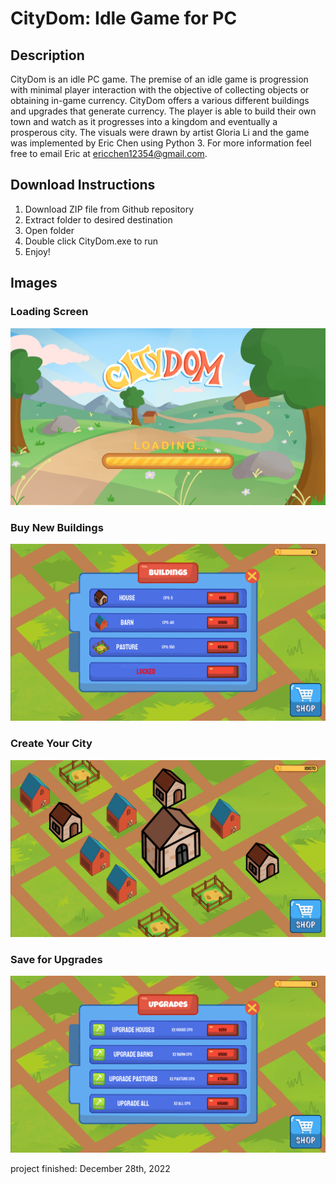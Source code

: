 # CityDom: Idle Game for PC

## Description

CityDom is an idle PC game. The premise of an idle game is progression with minimal player interaction with the objective of collecting objects or obtaining in-game currency. CityDom offers a various different buildings and upgrades that generate currency. The player is able to build their own town and watch as it progresses into a kingdom and eventually a prosperous city. The visuals were drawn by artist Gloria Li and the game was implemented by Eric Chen using Python 3. For more information feel free to email Eric at ericchen12354@gmail.com.

## Download Instructions

1. Download ZIP file from Github repository
2. Extract folder to desired destination
3. Open folder
4. Double click CityDom.exe to run
5. Enjoy!

## Images

### Loading Screen
![loading screen](https://github.com/Eircc/Idle-Game/blob/main/pictures/loading%20screen.png)

### Buy New Buildings
![buying buildings](https://github.com/Eircc/Idle-Game/blob/main/pictures/shop.PNG)

### Create Your City
![city](https://github.com/Eircc/Idle-Game/blob/main/pictures/city.PNG)

### Save for Upgrades
![upgrades](https://github.com/Eircc/Idle-Game/blob/main/pictures/upgrades.PNG)



project finished: December 28th, 2022
